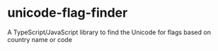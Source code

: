 # unicode-flag-finder
A TypeScript/JavaScript library to find the Unicode for flags based on country name or code
